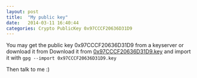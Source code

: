 ```yaml
---
layout: post
title:  "My public key"
date:   2014-03-11 16:40:44
categories: Crypto PublicKey 0x97CCCF20636D31D9
---
```

You may get the public key 0x97CCCF20636D31D9 from a keyserver or download it from Download it from [0x97CCCF20636D31D9.key] and import it with `gpg --import 0x97CCCF20636D31D9.key`

Then talk to me :)

[0x97CCCF20636D31D9.key]: https://docs.google.com/file/d/0B3l4n8Q6GpBObnY4UGxxYUpMWTQ/edit